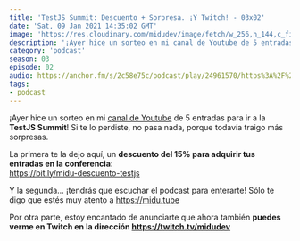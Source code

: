 ```yaml
---
title: 'TestJS Summit: Descuento + Sorpresa. ¡Y Twitch! - 03x02'
date: 'Sat, 09 Jan 2021 14:35:02 GMT'
image: 'https://res.cloudinary.com/midudev/image/fetch/w_256,h_144,c_fill,f_auto/https://d3t3ozftmdmh3i.cloudfront.net/production/podcast_uploaded_episode/7340239/7340239-1610202910941-0cc7520ea8102.jpg'
description: '¡Ayer hice un sorteo en mi canal de Youtube de 5 entradas para ir a la TestJS Summit! Si te lo perdiste, no pasa nada, porque todavía traigo más sorpresas. La primera te la dejo aq'
category: 'podcast'
season: 03
episode: 02
audio: https://anchor.fm/s/2c58e75c/podcast/play/24961570/https%3A%2F%2Fd3ctxlq1ktw2nl.cloudfront.net%2Fstaging%2F2021-0-9%2Fc8cc736e-6646-4e90-e33e-90181bee8908.m4a
tags:
- podcast
---
```


<p>¡Ayer hice un sorteo en mi <a href="https://midu.tube">canal de Youtube</a> de 5 entradas para ir a la <strong>TestJS Summit</strong>! Si te lo perdiste, no pasa nada, porque todavía traigo más sorpresas.</p>
<p>La primera te la dejo aquí, un <strong>descuento del 15% para adquirir tus entradas en la conferencia</strong>:<br>
<a href="https://bit.ly/midu-descuento-testjs">https://bit.ly/midu-descuento-testjs</a></p>
<p>Y la segunda... ¡tendrás que escuchar el podcast para enterarte! Sólo te digo que estés muy atento a <a href="https://midu.tube">https://midu.tube</a></p>
<p>Por otra parte, estoy encantado de anunciarte que ahora también <strong>puedes verme en Twitch en la dirección </strong><a href="https://twitch.tv/midudev"><strong>https://twitch.tv/midudev</strong></a></p>
<p><br></p>
<p><br></p>

